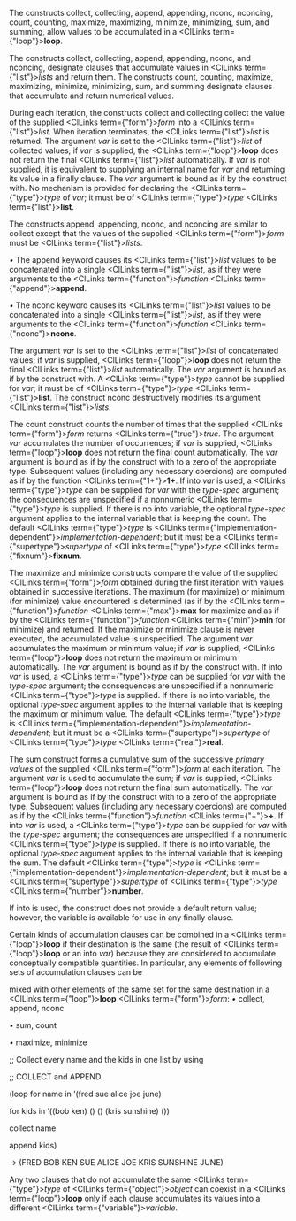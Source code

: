  



The constructs collect, collecting, append, appending, nconc, nconcing, count, counting, maximize, maximizing, minimize, minimizing, sum, and summing, allow values to be accumulated in a <ClLinks  term={"loop"}><b>loop</b></ClLinks>. 



The constructs collect, collecting, append, appending, nconc, and nconcing, designate clauses that accumulate values in <ClLinks  term={"list"}><i>lists</i></ClLinks> and return them. The constructs count, counting, maximize, maximizing, minimize, minimizing, sum, and summing designate clauses that accumulate and return numerical values. 



During each iteration, the constructs collect and collecting collect the value of the supplied <ClLinks  term={"form"}><i>form</i></ClLinks> into a <ClLinks  term={"list"}><i>list</i></ClLinks>. When iteration terminates, the <ClLinks  term={"list"}><i>list</i></ClLinks> is returned. The argument *var* is set to the <ClLinks  term={"list"}><i>list</i></ClLinks> of collected values; if *var* is supplied, the <ClLinks  term={"loop"}><b>loop</b></ClLinks> does not return the final <ClLinks  term={"list"}><i>list</i></ClLinks> automatically. If *var* is not supplied, it is equivalent to supplying an internal name for *var* and returning its value in a finally clause. The *var* argument is bound as if by the construct with. No mechanism is provided for declaring the <ClLinks  term={"type"}><i>type</i></ClLinks> of *var*; it must be of <ClLinks  term={"type"}><i>type</i></ClLinks> <ClLinks  term={"list"}><b>list</b></ClLinks>. 



The constructs append, appending, nconc, and nconcing are similar to collect except that the values of the supplied <ClLinks  term={"form"}><i>form</i></ClLinks> must be <ClLinks  term={"list"}><i>lists</i></ClLinks>. 







 



 



*•* The append keyword causes its <ClLinks  term={"list"}><i>list</i></ClLinks> values to be concatenated into a single <ClLinks  term={"list"}><i>list</i></ClLinks>, as if they were arguments to the <ClLinks  term={"function"}><i>function</i></ClLinks> <ClLinks  term={"append"}><b>append</b></ClLinks>. 



*•* The nconc keyword causes its <ClLinks  term={"list"}><i>list</i></ClLinks> values to be concatenated into a single <ClLinks  term={"list"}><i>list</i></ClLinks>, as if they were arguments to the <ClLinks  term={"function"}><i>function</i></ClLinks> <ClLinks  term={"nconc"}><b>nconc</b></ClLinks>. 



The argument *var* is set to the <ClLinks  term={"list"}><i>list</i></ClLinks> of concatenated values; if *var* is supplied, <ClLinks  term={"loop"}><b>loop</b></ClLinks> does not return the final <ClLinks  term={"list"}><i>list</i></ClLinks> automatically. The *var* argument is bound as if by the construct with. A <ClLinks  term={"type"}><i>type</i></ClLinks> cannot be supplied for *var*; it must be of <ClLinks  term={"type"}><i>type</i></ClLinks> <ClLinks  term={"list"}><b>list</b></ClLinks>. The construct nconc destructively modifies its argument <ClLinks  term={"list"}><i>lists</i></ClLinks>. 



The count construct counts the number of times that the supplied <ClLinks  term={"form"}><i>form</i></ClLinks> returns <ClLinks  term={"true"}><i>true</i></ClLinks>. The argument *var* accumulates the number of occurrences; if *var* is supplied, <ClLinks  term={"loop"}><b>loop</b></ClLinks> does not return the final count automatically. The *var* argument is bound as if by the construct with to a zero of the appropriate type. Subsequent values (including any necessary coercions) are computed as if by the function <ClLinks  term={"1+"}><b>1+</b></ClLinks>. If into *var* is used, a <ClLinks  term={"type"}><i>type</i></ClLinks> can be supplied for *var* with the *type-spec* argument; the consequences are unspecified if a nonnumeric <ClLinks  term={"type"}><i>type</i></ClLinks> is supplied. If there is no into variable, the optional *type-spec* argument applies to the internal variable that is keeping the count. The default <ClLinks  term={"type"}><i>type</i></ClLinks> is <ClLinks  term={"implementation-dependent"}><i>implementation-dependent</i></ClLinks>; but it must be a <ClLinks  term={"supertype"}><i>supertype</i></ClLinks> of <ClLinks  term={"type"}><i>type</i></ClLinks> <ClLinks  term={"fixnum"}><b>fixnum</b></ClLinks>. 



The maximize and minimize constructs compare the value of the supplied <ClLinks  term={"form"}><i>form</i></ClLinks> obtained during the first iteration with values obtained in successive iterations. The maximum (for maximize) or minimum (for minimize) value encountered is determined (as if by the <ClLinks  term={"function"}><i>function</i></ClLinks> <ClLinks  term={"max"}><b>max</b></ClLinks> for maximize and as if by the <ClLinks  term={"function"}><i>function</i></ClLinks> <ClLinks  term={"min"}><b>min</b></ClLinks> for minimize) and returned. If the maximize or minimize clause is never executed, the accumulated value is unspecified. The argument *var* accumulates the maximum or minimum value; if *var* is supplied, <ClLinks  term={"loop"}><b>loop</b></ClLinks> does not return the maximum or minimum automatically. The *var* argument is bound as if by the construct with. If into *var* is used, a <ClLinks  term={"type"}><i>type</i></ClLinks> can be supplied for *var* with the *type-spec* argument; the consequences are unspecified if a nonnumeric <ClLinks  term={"type"}><i>type</i></ClLinks> is supplied. If there is no into variable, the optional *type-spec* argument applies to the internal variable that is keeping the maximum or minimum value. The default <ClLinks  term={"type"}><i>type</i></ClLinks> is <ClLinks  term={"implementation-dependent"}><i>implementation-dependent</i></ClLinks>; but it must be a <ClLinks  term={"supertype"}><i>supertype</i></ClLinks> of <ClLinks  term={"type"}><i>type</i></ClLinks> <ClLinks  term={"real"}><b>real</b></ClLinks>. 



The sum construct forms a cumulative sum of the successive *primary values* of the supplied <ClLinks  term={"form"}><i>form</i></ClLinks> at each iteration. The argument *var* is used to accumulate the sum; if *var* is supplied, <ClLinks  term={"loop"}><b>loop</b></ClLinks> does not return the final sum automatically. The *var* argument is bound as if by the construct with to a zero of the appropriate type. Subsequent values (including any necessary coercions) are computed as if by the <ClLinks  term={"function"}><i>function</i></ClLinks> <ClLinks  term={"+"}><b>+</b></ClLinks>. If into *var* is used, a <ClLinks  term={"type"}><i>type</i></ClLinks> can be supplied for *var* with the *type-spec* argument; the consequences are unspecified if a nonnumeric <ClLinks  term={"type"}><i>type</i></ClLinks> is supplied. If there is no into variable, the optional *type-spec* argument applies to the internal variable that is keeping the sum. The default <ClLinks  term={"type"}><i>type</i></ClLinks> is <ClLinks  term={"implementation-dependent"}><i>implementation-dependent</i></ClLinks>; but it must be a <ClLinks  term={"supertype"}><i>supertype</i></ClLinks> of <ClLinks  term={"type"}><i>type</i></ClLinks> <ClLinks  term={"number"}><b>number</b></ClLinks>. 



If into is used, the construct does not provide a default return value; however, the variable is available for use in any finally clause. 



Certain kinds of accumulation clauses can be combined in a <ClLinks  term={"loop"}><b>loop</b></ClLinks> if their destination is the same (the result of <ClLinks  term={"loop"}><b>loop</b></ClLinks> or an into *var*) because they are considered to accumulate conceptually compatible quantities. In particular, any elements of following sets of accumulation clauses can be 







 



 



mixed with other elements of the same set for the same destination in a <ClLinks  term={"loop"}><b>loop</b></ClLinks> <ClLinks  term={"form"}><i>form</i></ClLinks>: *•* collect, append, nconc 



*•* sum, count 



*•* maximize, minimize 



;; Collect every name and the kids in one list by using 



;; COLLECT and APPEND. 



(loop for name in ’(fred sue alice joe june) 



for kids in ’((bob ken) () () (kris sunshine) ()) 



collect name 



append kids) 



→ (FRED BOB KEN SUE ALICE JOE KRIS SUNSHINE JUNE) 



Any two clauses that do not accumulate the same <ClLinks  term={"type"}><i>type</i></ClLinks> of <ClLinks  term={"object"}><i>object</i></ClLinks> can coexist in a <ClLinks  term={"loop"}><b>loop</b></ClLinks> only if each clause accumulates its values into a different <ClLinks  term={"variable"}><i>variable</i></ClLinks>. 



